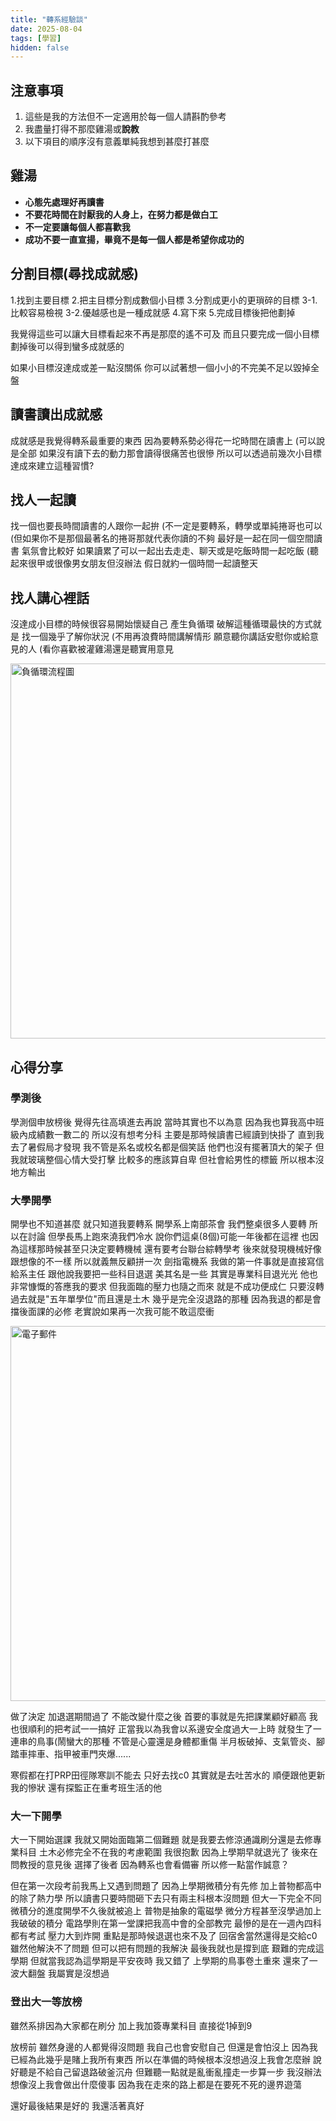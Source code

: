 ```yaml
---
title: "轉系經驗談"
date: 2025-08-04
tags: [學習]
hidden: false
---
```





## 注意事項
1. 這些是我的方法但不一定適用於每一個人請斟酌參考
2. 我盡量打得不那麼雞湯或**說教**
3. 以下項目的順序沒有意義單純我想到甚麼打甚麼

## 雞湯

* **心態先處理好再讀書**
* **不要花時間在討厭我的人身上，在努力都是做白工**
* **不一定要讓每個人都喜歡我**
* **成功不要一直宣揚，畢竟不是每一個人都是希望你成功的**

## 分割目標(尋找成就感)
1.找到主要目標
2.把主目標分割成數個小目標
3.分割成更小的更瑣碎的目標
3-1.比較容易檢視
3-2.優越感也是一種成就感
4.寫下來
5.完成目標後把他劃掉

我覺得這些可以讓大目標看起來不再是那麼的遙不可及
而且只要完成一個小目標劃掉後可以得到蠻多成就感的

如果小目標沒達成或差一點沒關係
你可以試著想一個小小的不完美不足以毀掉全盤

## 讀書讀出成就感
成就感是我覺得轉系最重要的東西
因為要轉系勢必得花一坨時間在讀書上
(可以說是全部
如果沒有讀下去的動力那會讀得很痛苦也很慘
所以可以透過前幾次小目標達成來建立這種習慣?

## 找人一起讀
找一個也要長時間讀書的人跟你一起拚
(不一定是要轉系，轉學或單純捲哥也可以
(但如果你不是那個最著名的捲哥那就代表你讀的不夠
最好是一起在同一個空間讀書
氣氛會比較好
如果讀累了可以一起出去走走、聊天或是吃飯時間一起吃飯
(聽起來很甲或很像男女朋友但沒辦法
假日就約一個時間一起讀整天

## 找人講心裡話
沒達成小目標的時候很容易開始懷疑自己
產生負循環
破解這種循環最快的方式就是
找一個幾乎了解你狀況
(不用再浪費時間講解情形
願意聽你講話安慰你或給意見的人
(看你喜歡被灌雞湯還是聽實用意見

<img src="{{ site.baseurl }}/picture/change_1.png" alt="負循環流程圖" width="600">

## 心得分享

### 學測後
學測個申放榜後
覺得先往高填進去再說
當時其實也不以為意
因為我也算我高中班級內成績數一數二的
所以沒有想考分科
主要是那時候讀書已經讀到快掛了
直到我去了暑假局才發現
我不管是系名或校名都是個笑話
他們也沒有擺著頂大的架子
但我就玻璃整個心情大受打擊
比較多的應該算自卑
但社會給男性的標籤
所以根本沒地方輸出

### 大學開學
開學也不知道甚麼
就只知道我要轉系
開學系上南部茶會
我們整桌很多人要轉
所以在討論
但學長馬上跑來澆我們冷水
說你們這桌(8個)可能一年後都在這裡
也因為這樣那時候甚至只決定要轉機械
還有要考台聯台綜轉學考
後來就發現機械好像跟想像的不一樣
所以就義無反顧拼一次
劍指電機系
我做的第一件事就是直接寫信給系主任
跟他說我要把一些科目退選
美其名是一些
其實是專業科目退光光
他也非常慷慨的答應我的要求
但我面臨的壓力也隨之而來
就是不成功便成仁
只要沒轉過去就是"五年單學位"而且還是土木
幾乎是完全沒退路的那種
因為我退的都是會擋後面課的必修
老實說如果再一次我可能不敢這麼衝

<img src="{{ site.baseurl }}/picture/change_2.png" alt="電子郵件" width="600">


做了決定
加退選期間過了
不能改變什麼之後
首要的事就是先把課業顧好顧高
我也很順利的把考試一一搞好
正當我以為我會以系邊安全度過大一上時
就發生了一連串的鳥事(鬧蠻大的那種
不管是心靈還是身體都重傷
半月板破掉、支氣管炎、腳踏車摔車、指甲被車門夾爆......

寒假都在打PRP田徑隊寒訓不能去
只好去找c0
其實就是去吐苦水的
順便跟他更新我的慘狀
還有探監正在重考班生活的他

### 大一下開學
大一下開始選課
我就又開始面臨第二個難題
就是我要去修涼通識刷分還是去修專業科目
土木必修完全不在我的考慮範圍 我很抱歉
因為上學期早就退光了
後來在問教授的意見後
選擇了後者
因為轉系也會看備審
所以修一點當作誠意？

但在第一次段考前我馬上又遇到問題了
因為上學期微積分有先修
加上普物都高中的除了熱力學
所以讀書只要時間砸下去只有兩主科根本沒問題
但大一下完全不同
微積分的進度開學不久後就被追上
普物是抽象的電磁學
微分方程甚至沒學過加上我破破的積分
電路學則在第一堂課把我高中會的全部教完
最慘的是在一週內四科都有考試
壓力大到炸開
重點是那時候退選也來不及了
回宿舍當然還得是交給c0
雖然他解決不了問題
但可以把有問題的我解決
最後我就也是撐到底
艱難的完成這學期
但就當我認為這學期是平安夜時
我又錯了
上學期的鳥事卷土重來
還來了一波大翻盤
我屬實是沒想過

### 登出大一等放榜
雖然系排因為大家都在刷分
加上我加簽專業科目
直接從1掉到9

放榜前
雖然身邊的人都覺得沒問題
我自己也會安慰自己
但還是會怕沒上
因為我已經為此幾乎是賭上我所有東西
所以在準備的時候根本沒想過沒上我會怎麼辦
說好聽是不給自己留退路破釜沉舟
但難聽一點就是亂衝亂撞走一步算一步
我沒辦法想像沒上我會做出什麼傻事
因為我在走來的路上都是在要死不死的邊界遊蕩

還好最後結果是好的
我還活著真好



